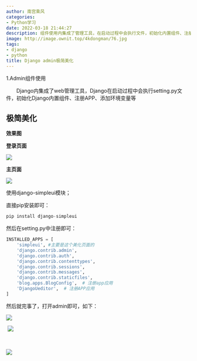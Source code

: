 ```yaml
---
author: 南宫乘风
categories:
- Python学习
date: 2022-03-18 21:44:27
description: 组件使用内集成了管理工具，在启动过程中会执行文件，初始化内置组件、注册、添加环境变量等极简美化效果图登录页面主页面使用模块；直接安装即可：然后在中注册即可：主要是这个美化页面的注册应用注册应用然后就完。。。。。。。
image: http://image.ownit.top/4kdongman/76.jpg
tags:
- django
- python
title: Django admin极简美化
---
```


<!--more-->

1.Admin组件使用

　　Django内集成了web管理工具，Django在启动过程中会执行setting.py文件，初始化Django内置组件、注册APP、添加环境变量等

## **极简美化**

**效果图**

**登录页面**

![](http://image.ownit.top/csdn/20a4ac473af44d8587b65f007c67bdcb.png)

**主页面**

![](http://image.ownit.top/csdn/9b631272724348e4b0e3cf14626c7b2c.png)

使用django-simpleui模块；

直接pip安装即可：

```python
pip install django-simpleui
```

然后在setting.py中注册即可：

```python
INSTALLED_APPS = [
    'simpleui', #主要是这个美化页面的
    'django.contrib.admin',
    'django.contrib.auth',
    'django.contrib.contenttypes',
    'django.contrib.sessions',
    'django.contrib.messages',
    'django.contrib.staticfiles',
    'blog.apps.BlogConfig',  # 注册app应用
    'DjangoUeditor',  # 注册APP应用
]
```

然后就完事了，打开admin即可，如下：

![](http://image.ownit.top/csdn/deac3cc0e43341999409c0ad79f7dc96.png)

 ![](http://image.ownit.top/csdn/bde8460124fd47bd839c0841a1db421f.png)

 

![](http://image.ownit.top/csdn/179ce877005d497da40af113370ceb60.png)